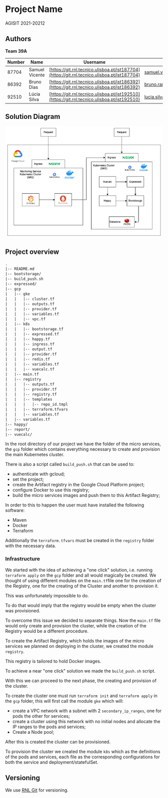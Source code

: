 # Project Name

AGISIT 2021-20212

## Authors

**Team 39A**

| Number | Name              | Username                                       | Email										 |
| -------|-------------------|------------------------------------------------| ---------------------------------------------|
| 87704 | Samuel Vicente |[https://git.rnl.tecnico.ulisboa.pt/ist187704](https://git.rnl.tecnico.ulisboa.pt/ist187704) | [samuel.vicente@tecnico.ulisboa.pt](mailto:samuel.vicente@tecnico.ulisboa.pt) |
| 86392 | Bruno Dias |[https://git.rnl.tecnico.ulisboa.pt/ist186392](https://git.rnl.tecnico.ulisboa.pt/ist186392) | [bruno.ramos.dias@tecnico.ulisboa.pt](mailto:bruno.ramos.dias@tecnico.ulisboa.pt) |
| 92510 | Lúcia Silva | [https://git.rnl.tecnico.ulisboa.pt/ist192510](https://git.rnl.tecnico.ulisboa.pt/ist192510) | [lucia.silva@tecnico.ulisboa.pt](mailto:lucia.silva@tecnico.ulisboa.pt) |


## Solution Diagram

![Solution Diagram](diagram_of_solution.png)

## Project overview
```
.
|-- README.md
|-- bootstorage/
|-- build_push.sh
|-- expressed/
|-- gcp
|   |-- gke
|   |   |-- cluster.tf
|   |   |-- outputs.tf
|   |   |-- provider.tf
|   |   |-- variables.tf
|   |   |-- vpc.tf
|   |-- k8s
|   |   |-- bootstorage.tf
|   |   |-- expressed.tf
|   |   |-- happy.tf
|   |   |-- ingress.tf
|   |   |-- output.tf
|   |   |-- provider.tf
|   |   |-- redis.tf
|   |   |-- variables.tf
|   |   |-- vuecalc.tf
|   |-- main.tf
|   |-- registry
|   |   |-- outputs.tf
|   |   |-- provider.tf
|   |   |-- registry.tf
|   |   |-- templates
|   |   |   |-- repo_id.tmpl
|   |   |-- terraform.tfvars
|   |   |-- variables.tf
|   |-- variables.tf
|-- happy/
|-- report/
|-- vuecalc/
```

In the root directory of our project we have the folder of the micro services, the `gcp` folder which contains everything necessary to create and provision the main Kubernetes cluster. 

There is also a script called `build_push.sh` that can be used to:

* authenticate with gcloud;
* set the project;
* create the Artifact registry in the Google Cloud Platform project;
* configure Docker to use this registry;
* build the micro services images and push them to this Artifact Registry;

In order to this to happen the user must have installed the following software:

* Maven
* Docker
* Terraform

Additionally the `terraform.tfvars` must be created in the `registry` folder with the necessary data.

### Infrastructure

We started with the idea of achieving a "one click" solution, i.e. running `terraform apply` on the `gcp` folder and all would magically be created. We thought of using different modules on the `main.tf`file one for the creation of the Registry, one for the creating of the Cluster and another to provision it.

This was unfortunately impossible to do.

To do that would imply that the registry would be empty when the cluster was provisioned.

To overcome this issue we decided to separate things. Now the `main.tf` file would only create and provision the cluster, while the creation of the Registry would be a different procedure.

To create the Artifact Registry, which holds the images of the micro services we planned on deploying in the cluster, we created the module `registry`.

This registry is tailored to hold Docker images.

To achieve a near "one click" solution we made the `build_push.sh` script.

With this we can proceed to the next phase, the creating and provision of the cluster.

To create the cluster one must run `terraform init` and `terraform apply` in the `gcp` folder, this will first call the module `gke` which will:

* create a VPC network with a subnet with 2 `secondary_ip_ranges`, one for pods the other for services;
* create a cluster using this network with no initial nodes and allocate the IP ranges to the pods and services;
* Create a Node pool;

After this is created the cluster can be provisioned.

To provision the cluster we created the module `k8s` which as the definitions of the pods and services, each file as the corresponding configurations for both the service and deployment/statefulSet.




## Versioning

We use [RNL Git](https://git.rnl.tecnico.ulisboa.pt/) for versioning.
